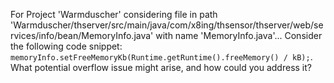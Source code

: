 For Project 'Warmduscher' considering file in path 'Warmduscher/thserver/src/main/java/com/x8ing/thsensor/thserver/web/services/info/bean/MemoryInfo.java' with name 'MemoryInfo.java'... 
Consider the following code snippet: `memoryInfo.setFreeMemoryKb(Runtime.getRuntime().freeMemory() / kB);`. What potential overflow issue might arise, and how could you address it?